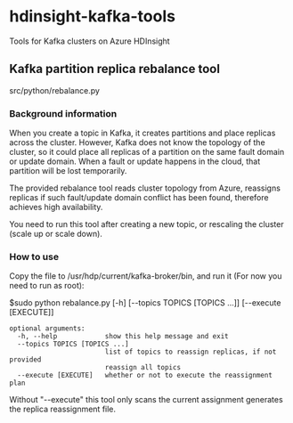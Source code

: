 # hdinsight-kafka-tools
Tools for Kafka clusters on Azure HDInsight

## Kafka partition replica rebalance tool
src/python/rebalance.py

### Background information
When you create a topic in Kafka, it creates partitions and place replicas across the cluster. However, Kafka does not know the topology of the cluster, so it could place all replicas of a partition on the same fault domain or update domain. When a fault or update happens in the cloud, that partition will be lost temporarily.

The provided rebalance tool reads cluster topology from Azure, reassigns replicas if such fault/update domain conflict has been found, therefore achieves high availability.

You need to run this tool after creating a new topic, or rescaling the cluster (scale up or scale down).

### How to use
Copy the file to /usr/hdp/current/kafka-broker/bin, and run it (For now you need to run as root):

$sudo python rebalance.py [-h] [--topics TOPICS [TOPICS ...]] [--execute [EXECUTE]]

```
optional arguments:
  -h, --help            show this help message and exit
  --topics TOPICS [TOPICS ...]
                        list of topics to reassign replicas, if not provided
                        reassign all topics
  --execute [EXECUTE]   whether or not to execute the reassignment plan
```

Without "--execute" this tool only scans the current assignment generates the replica reassignment file.
